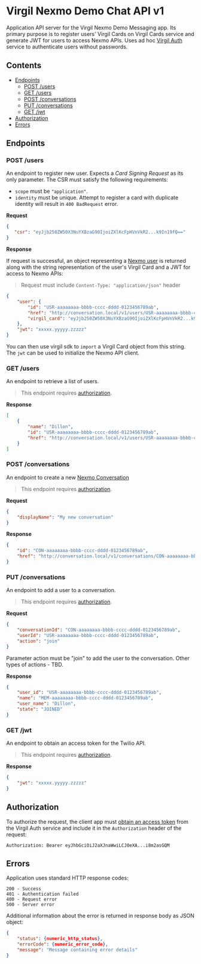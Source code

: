 # Virgil Nexmo Demo Chat API v1

Application API server for the Virgil Nexmo Demo Messaging app. Its primary purpose is to register users' Virgil Cards on 
Virgil Cards service and generate JWT for users to access Nexmo APIs. Uses ad hoc [Virgil Auth](https://github.com/VirgilSecurity/virgil-services-auth) 
service to authenticate users without passwords.


 ## Contents
 * [Endpoints](#endpoints)
    * [POST /users](#post-users)
    * [GET /users](#get-users)
    * [POST /conversations](#post-conversations)
    * [PUT /conversations](#put-conversations)
    * [GET /jwt](#get-jwt)
 * [Authorization](#authorization)
 * [Errors](#errors)
    
 
 ## Endpoints
 
 ### POST /users
 
 An endpoint to register new user. Expects a _Card Signing Request_ as its only parameter. The CSR must satisfy 
 the following requirements:
 
 * `scope` must be `"application"`.
 * `identity` must be unique. Attempt to register a card with duplicate identity will result in `400 BadRequest` error.
 
 **Request**
 ```json
{
	"csr": "eyJjb250ZW50X3NuYXBzaG90IjoiZXlKcFpHVnVkR2...k9In19fQ=="
}
```

**Response**

If request is successful, an object representing a [Nexmo user](https://ea.developer.nexmo.com/api/conversation#create-a-user) 
is returned along with the string representation of the user's Virgil Card and a JWT for access to Nexmo APIs:

> Request must include `Content-Type: "application/json"` header 
 
```json
{
	"user": {
		"id": "USR-aaaaaaaa-bbbb-cccc-dddd-0123456789ab",
		"href": "http://conversation.local/v1/users/USR-aaaaaaaa-bbbb-cccc-dddd-0123456789ab",
		"virgil_card": "eyJjb250ZW50X3NuYXBzaG90IjoiZXlKcFpHVnVkR2...k9In19fQ=="
	},
	"jwt": "xxxxx.yyyyy.zzzzz"   
}
```
You can then use virgil sdk to `import` a Virgil Card object from this string. The `jwt` can be used to initialize the 
Nexmo API client.

### GET /users

An endpoint to retrieve a list of users.

> This endpoint requires [authorization](#authorization).

**Response**

```json
[
	{
		"name": "Dillon",
		"id": "USR-aaaaaaaa-bbbb-cccc-dddd-0123456789ab",
		"href": "http://conversation.local/v1/users/USR-aaaaaaaa-bbbb-cccc-dddd-0123456789ab"
	}
]
```

### POST /conversations

An endpoint to create a new [Nexmo Conversation](https://ea.developer.nexmo.com/api/conversation)

> This endpoint requires [authorization](#authorization).

**Request**

```json
{
	"displayName": "My new conversation" 
}
```

**Response**

```json
{
	"id": "CON-aaaaaaaa-bbbb-cccc-dddd-0123456789ab",
	"href": "http://conversation.local/v1/conversations/CON-aaaaaaaa-bbbb-cccc-dddd-0123456789ab"
}
```
   
### PUT /conversations

An endpoint to add a user to a conversation.

> This endpoint requires [authorization](#authorization).

**Request**

```json
{
	"conversationId": "CON-aaaaaaaa-bbbb-cccc-dddd-0123456789ab",
	"userId": "USR-aaaaaaaa-bbbb-cccc-dddd-0123456789ab",
	"action": "join"
}
```

Parameter action must be "join" to add the user to the conversation. Other types of actions - TBD.

**Response**

```json
{
	"user_id": "USR-aaaaaaaa-bbbb-cccc-dddd-0123456789ab",
	"name": "MEM-aaaaaaaa-bbbb-cccc-dddd-0123456789ab",
	"user_name": "Dillon",
	"state": "JOINED"
}
```

### GET /jwt

An endpoint to obtain an access token for the Twilio API.
 
> This endpoint requires [authorization](#authorization).

**Response**
```json
{
	"jwt": "xxxxx.yyyyy.zzzzz"
}
```


## Authorization

To authorize the request, the client app must [obtain an access token](https://github.com/VirgilSecurity/virgil-services-auth#post-v4authorizationactionsobtain-access-token) 
from the Virgil Auth service and include it in the `Authorization` header of the request:
```
Authorization: Bearer eyJhbGciOiJ2aXJnaWwiLCJ0eXA...i8m2asGQM
```

## Errors

Application uses standard HTTP response codes:

```
200 - Success
401 - Authentication failed
400 - Request error
500 - Server error
```

Additional information about the error is returned in response body as JSON object:
```json
{
	"status": {numeric_http_status},
	"errorCode": {numeric_error_code},
	"message": "Message containing error details"
}
```
